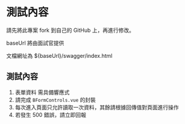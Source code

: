 # 測試內容

請先將此專案 fork 到自己的 GitHub 上，再進行修改。

baseUrl 將由面試官提供

文檔網址為 ${baseUrl}/swagger/index.html

## 測試內容
1. 表單資料 需具備響應式
2. 請完成 `BFormControls.vue` 的封裝
3. 每次進入頁面只允許讀取一次資料，其餘請根據回傳值對頁面進行操作
4. 若發生 500 錯誤，請立即回報

 